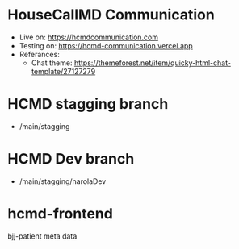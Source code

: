 # HouseCallMD Communication

- Live on: https://hcmdcommunication.com
- Testing on: https://hcmd-communication.vercel.app
- Referances:
  - Chat theme: https://themeforest.net/item/quicky-html-chat-template/27127279


# HCMD stagging branch
- /main/stagging

# HCMD Dev branch
- /main/stagging/narolaDev
# hcmd-frontend

bjj-patient meta data
